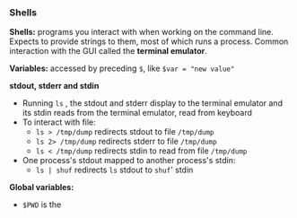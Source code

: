 ### Shells

**Shells:** programs you interact with when working on the command line. Expects to provide strings to them, most of which runs a process. Common interaction with the GUI called the **terminal emulator**.

**Variables:** accessed by preceding `$`, like `$var = "new value"`

**stdout, stderr and stdin**
- Running `ls` , the stdout and stderr display to the terminal emulator and its stdin reads from the terminal emulator, read from keyboard
- To interact with file:
	- `ls > /tmp/dump` redirects stdout to file `/tmp/dump`
	- `ls 2> /tmp/dump` redirects stderr to file `/tmp/dump`
	- `ls < /tmp/dump` redirects stdin to read from file `/tmp/dump`
- One process's stdout mapped to another process's stdin:
	- `ls | shuf` redirects `ls` stdout to `shuf`' stdin

**Global variables:**
- `$PWD` is the 

